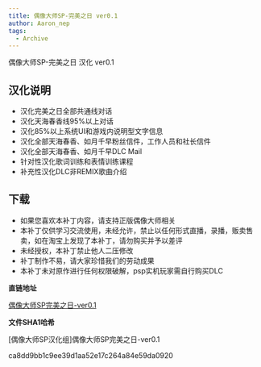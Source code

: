 ```yaml
---
title: 偶像大师SP-完美之日 ver0.1
author: Aaron_nep
tags:
  - Archive
---
```


偶像大师SP-完美之日 汉化 ver0.1

## 汉化说明

- 汉化完美之日全部共通线对话
- 汉化天海春香线95%以上对话
- 汉化85%以上系统UI和游戏内说明型文字信息
- 汉化全部天海春香、如月千早粉丝信件，工作人员和社长信件
- 汉化全部天海春香、如月千早DLC Mail
- 针对性汉化歌词训练和表情训练课程
- 补充性汉化DLC非REMIX歌曲介绍


## 下载

-  如果您喜欢本补丁内容，请支持正版偶像大师相关
- 本补丁仅供学习交流使用，未经允许，禁止以任何形式直播，录播，贩卖售卖，如在淘宝上发现了本补丁，请勿购买并予以差评
- 未经授权，本补丁禁止他人二压修改
- 补丁制作不易，请大家珍惜我们的劳动成果
- 本补丁未对原作进行任何权限破解，psp实机玩家需自行购买DLC

**直链地址**

[偶像大师SP完美之日-ver0.1](https://storage.live.com/items/A0979A2B3CBCD633%21125:/[偶像大师SP汉化组]偶像大师SP完美之日-ver0.1.zip?authkey=!AHIi1EZShRUTtAk)

**文件SHA1哈希**

[偶像大师SP汉化组]偶像大师SP完美之日-ver0.1

ca8dd9bb1c9ee39d1aa52e17c264a84e59da0920

